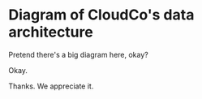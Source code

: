 # Diagram of CloudCo's data architecture

Pretend there's a big diagram here, okay?

<user-reply>
Okay.
</user-reply>

Thanks. We appreciate it.
